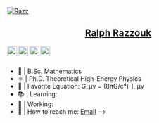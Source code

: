 <a href="https://github.com/ralphrazzouk/">
  <img src="https://github.com/ralphrazzouk/ralphrazzouk/src/img/razz.png" alt="Razz">
</a>

<a href="https://ralphrazzouk.com">
  <h2 style="text-align: center;">Ralph Razzouk</h2>
</a>


<a href="https://www.linkedin.com/in/ralphrazzouk/">
  <img align="left" alt="LinkedIn" width="22px" src="https://cdn.jsdelivr.net/npm/simple-icons@v3/icons/linkedin.svg"/>
</a>
<a href="https://youtube.com/@Razzouk">
  <img align="left" alt="YouTube" width="22px" src="https://cdn.jsdelivr.net/npm/simple-icons@v3/icons/youtube.svg" />
</a>
<a href="https://instagram.com/rlphrazz">
  <img align="left" alt="Instagram" width="22px" src="https://cdn.jsdelivr.net/npm/simple-icons@v3/icons/instagram.svg"/>
</a>
<a href="https://twitter.com/rlphrazz">
  <img align="left" alt="Twitter" width="22px" src="https://cdn.jsdelivr.net/npm/simple-icons@v3/icons/twitter.svg"/>
</a>
<br />
<br />

<div>
 <p>

- 🏫 | B.Sc. Mathematics
- ⚛️ | Ph.D. Theoretical High-Energy Physics
- 📜 | Favorite Equation: G_μν = (8πG/c⁴) T_μν
- 📚 | Learning:
- 🔭 | Working:
- 📩 | How to reach me: [Email](rlphrazz@gmail.com)
-->
